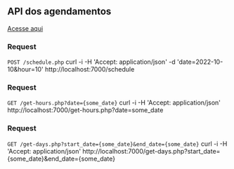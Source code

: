 ## API dos agendamentos

[Acesse aqui](scheduleday.herokuapp.com)

### Request
`POST /schedule.php`
    curl -i -H 'Accept: application/json' -d 'date=2022-10-10&hour=10' http://localhost:7000/schedule

### Request
`GET /get-hours.php?date={some_date}`
    curl -i -H 'Accept: application/json' http://localhost:7000/get-hours.php?date=some_date

### Request
`GET /get-days.php?start_date={some_date}&end_date={some_date}`
    curl -i -H 'Accept: application/json' http://localhost:7000/get-days.php?start_date={some_date}&end_date={some_date}

